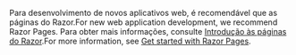 <span data-ttu-id="108ea-101">Para desenvolvimento de novos aplicativos web, é recomendável que as páginas do Razor.</span><span class="sxs-lookup"><span data-stu-id="108ea-101">For new web application development, we recommend Razor Pages.</span></span> <span data-ttu-id="108ea-102">Para obter mais informações, consulte [Introdução às páginas do Razor](/aspnet/core/tutorials/razor-pages/razor-pages-start).</span><span class="sxs-lookup"><span data-stu-id="108ea-102">For more information, see [Get started with Razor Pages](/aspnet/core/tutorials/razor-pages/razor-pages-start).</span></span>